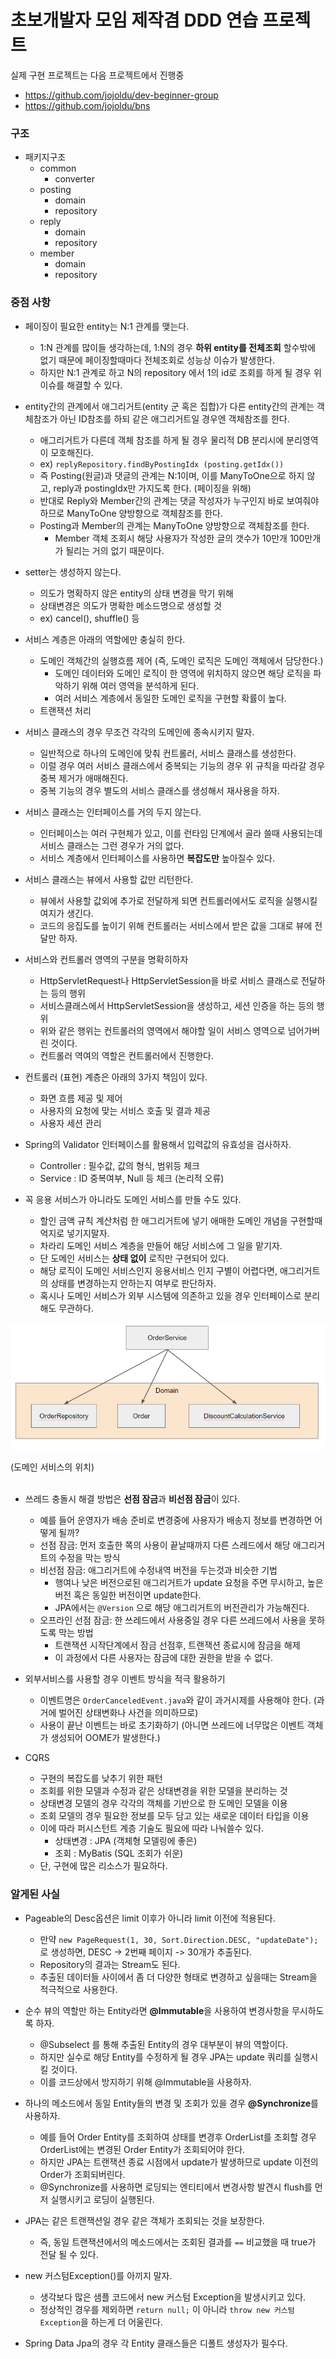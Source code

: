 # 초보개발자 모임 제작겸 DDD 연습 프로젝트

실제 구현 프로젝트는 다음 프로젝트에서 진행중

* https://github.com/jojoldu/dev-beginner-group
* https://github.com/jojoldu/bns

### 구조
* 패키지구조
  - common
    - converter
  - posting
    - domain
    - repository
  - reply
    - domain
    - repository
  - member
    - domain
    - repository


### 중점 사항
* 페이징이 필요한 entity는 N:1 관계를 맺는다.
  - 1:N 관계를 많이들 생각하는데, 1:N의 경우 **하위 entity를 전체조회** 할수밖에 없기 때문에 페이징할때마다 전체조회로 성능상 이슈가 발생한다.
  - 하지만 N:1 관계로 하고 N의 repository 에서 1의 id로 조회를 하게 될 경우 위 이슈를 해결할 수 있다.

* entity간의 관계에서 애그리거트(entity 군 혹은 집합)가 다른 entity간의 관계는 객체참조가 아닌 ID참조를 하되 같은 애그리거트일 경우엔 객체참조를 한다.
  - 애그리거트가 다른데 객체 참조를 하게 될 경우 물리적 DB 분리시에 분리영역이 모호해진다. 
  - ex) ```replyRepository.findByPostingIdx (posting.getIdx())``` 
  - 즉 Posting(원글)과 댓글의 관계는 N:1이며, 이를 ManyToOne으로 하지 않고, reply과 postingIdx만 가지도록 한다. (페이징을 위해)
  - 반대로 Reply와 Member간의 관계는 댓글 작성자가 누구인지 바로 보여줘야 하므로 ManyToOne 양방향으로 객체참조를 한다.
  - Posting과 Member의 관계는 ManyToOne 양방향으로 객체참조를 한다.
    - Member 객체 조회시 해당 사용자가 작성한 글의 갯수가 10만개 100만개가 될리는 거의 없기 때문이다.
    
* setter는 생성하지 않는다.
  - 의도가 명확하지 않은 entity의 상태 변경을 막기 위해
  - 상태변경은 의도가 명확한 메소드명으로 생성할 것
  - ex) cancel(), shuffle() 등

* 서비스 계층은 아래의 역할에만 충실히 한다.
  - 도메인 객체간의 실행흐름 제어 (즉, 도메인 로직은 도메인 객체에서 담당한다.)
    - 도메인 데이터와 도메인 로직이 한 영역에 위치하지 않으면 해당 로직을 파악하기 위해 여러 영역을 분석하게 된다.
    - 여러 서비스 계층에서 동일한 도메인 로직을 구현할 확률이 높다.
  - 트랜잭션 처리

* 서비스 클래스의 경우 무조건 각각의 도메인에 종속시키지 말자.
  - 일반적으로 하나의 도메인에 맞춰 컨트롤러, 서비스 클래스를 생성한다.
  - 이럴 경우 여러 서비스 클래스에서 중복되는 기능의 경우 위 규칙을 따라갈 경우 중복 제거가 애매해진다.
  - 중복 기능의 경우 별도의 서비스 클래스를 생성해서 재사용을 하자.

* 서비스 클래스는 인터페이스를 거의 두지 않는다.
  - 인터페이스는 여러 구현체가 있고, 이를 런타임 단계에서 골라 쓸때 사용되는데 서비스 클래스는 그런 경우가 거의 없다.
  - 서비스 계층에서 인터페이스를 사용하면 **복잡도만** 높아질수 있다.

* 서비스 클래스는 뷰에서 사용할 값만 리턴한다.
  - 뷰에서 사용할 값외에 추가로 전달하게 되면 컨트롤러에서도 로직을 실행시킬 여지가 생긴다.
  - 코드의 응집도를 높이기 위해 컨트롤러는 서비스에서 받은 값을 그대로 뷰에 전달만 하자.

* 서비스와 컨트롤러 영역의 구분을 명확히하자  
  - HttpServletRequest나 HttpServletSession을 바로 서비스 클래스로 전달하는 등의 행위
  - 서비스클래스에서 HttpServletSession을 생성하고, 세션 인증을 하는 등의 행위
  - 위와 같은 행위는 컨트롤러의 영역에서 해야할 일이 서비스 영역으로 넘어가버린 것이다.
  - 컨트롤러 역여의 역할은 컨트롤러에서 진행한다.

* 컨트롤러 (표현) 계층은 아래의 3가지 책임이 있다.
  - 화면 흐름 제공 및 제어
  - 사용자의 요청에 맞는 서비스 호출 및 결과 제공
  - 사용자 세션 관리

* Spring의 Validator 인터페이스를 활용해서 입력값의 유효성을 검사하자.
  - Controller : 필수값, 값의 형식, 범위등 체크 
  - Service : ID 중복여부, Null 등 체크 (논리적 오류)

* 꼭 응용 서비스가 아니라도 도메인 서비스를 만들 수도 있다.
  - 할인 금액 규칙 계산처럼 한 애그리거트에 넣기 애매한 도메인 개념을 구현할때 억지로 넣기지말자.
  - 차라리 도메인 서비스 계층을 만들어 해당 서비스에 그 일을 맡기자.
  - 단 도메인 서비스는 **상태 없이** 로직만 구현되어 있다.
  - 해당 로직이 도메인 서비스인지 응용서비스 인지 구별이 어렵다면, 애그리거트의 상태를 변경하는지 안하는지 여부로 판단하자.
  - 혹시나 도메인 서비스가 외부 시스템에 의존하고 있을 경우 인터페이스로 분리해도 무관하다.
  
![도메인서비스](./images/도메인서비스.png)

(도메인 서비스의 위치) <br/> <br/>

* 쓰레드 충돌시 해결 방법은 **선점 잠금**과 **비선점 잠금**이 있다.
  - 예를 들어 운영자가 배송 준비로 변경중에 사용자가 배송지 정보를 변경하면 어떻게 될까?
  - 선점 잠금: 먼저 호출한 쪽의 사용이 끝날때까지 다른 스레드에서 해당 애그리거트의 수정을 막는 방식
  - 비선점 잠금: 애그리거트에 수정내역 버전을 두는것과 비슷한 기법
    - 행여나 낮은 버전으로된 애그리거트가 update 요청을 주면 무시하고, 높은버전 혹은 동일한 버전이면 update한다.
    - JPA에서는 ```@Version``` 으로 해당 애그리거트의 버전관리가 가능해진다.
  - 오프라인 선점 잠금: 한 쓰레드에서 사용중일 경우 다른 쓰레드에서 사용을 못하도록 막는 방법
    - 트랜잭션 시작단계에서 잠금 선점후, 트랜잭션 종료시에 잠금을 해제
    - 이 과정에서 다른 사용자는 잠금에 대한 권한을 받을 수 없다.
    
* 외부서비스를 사용할 경우 이벤트 방식을 적극 활용하기
  - 이벤트명은 ```OrderCanceledEvent.java```와 같이 과거시제를 사용해야 한다. (과거에 벌어진 상태변화나 사건을 의미하므로) 
  - 사용이 끝난 이벤트는 바로 초기화하기 (아니면 쓰레드에 너무많은 이벤트 객체가 생성되어 OOME가 발생한다.)

* CQRS 
  - 구현의 복잡도를 낮추기 위한 패턴
  - 조회를 위한 모델과 수정과 같은 상태변경을 위한 모델을 분리하는 것
  - 상태변경 모델의 경우 각각의 객체를 기반으로 한 도메인 모델을 이용
  - 조회 모델의 경우 필요한 정보를 모두 담고 있는 새로운 데이터 타입을 이용
  - 이에 따라 퍼시스턴트 계층 기술도 필요에 따라 나눠쓸수 있다.
    - 상태변경 : JPA (객체형 모델링에 좋은)
    - 조회 : MyBatis (SQL 조회가 쉬운)
  - 단, 구현에 많은 리소스가 필요하다.
  
  
### 알게된 사실
* Pageable의 Desc옵션은 limit 이후가 아니라 limit 이전에 적용된다.
  - 만약 ```new PageRequest(1, 30, Sort.Direction.DESC, "updateDate");``` 로 생성하면, DESC -> 2번째 페이지 -> 30개가 추출된다.
  - Repository의 결과는 Stream도 된다.
  - 추출된 데이터들 사이에서 좀 더 다양한 형태로 변경하고 싶을때는 Stream을 적극적으로 사용한다.

* 순수 뷰의 역할만 하는 Entity라면 **@Immutable**을 사용하여 변경사항을 무시하도록 하자.
  - @Subselect 를 통해 추출된 Entity의 경우 대부분이 뷰의 역할이다.
  - 하지만 실수로 해당 Entity를 수정하게 될 경우 JPA는 update 쿼리를 실행시킬 것이다.
  - 이를 코드상에서 방지하기 위해 @Immutable을 사용하자.

* 하나의 메소드에서 동일 Entity들의 변경 및 조회가 있을 경우 **@Synchronize**를 사용하자.
  - 예를 들어 Order Entity를 조회하여 상태를 변경후 OrderList를 조회할 경우 OrderList에는 변경된 Order Entity가 조회되어야 한다.
  - 하지만 JPA는 트랜잭션 종료 시점에서 update가 발생하므로 update 이전의 Order가 조회되버린다.
  - @Synchronize를 사용하면 로딩되는 엔티티에서 변경사항 발견시 flush를 먼저 실행시키고 로딩이 실행된다.

* JPA는 같은 트랜잭션일 경우 같은 객체가 조회되는 것을 보장한다.
  - 즉, 동일 트랜잭션에서의 메소드에서는 조회된 결과를 ```==``` 비교했을 때 true가 전달 될 수 있다.

* new 커스텀Exception()를 아끼지 말자.
  - 생각보다 많은 샘플 코드에서 new 커스텀 Exception을 발생시키고 있다.
  - 정상적인 경우를 제외하면 ```return null;``` 이 아니라 ```throw new 커스텀Exception```을 하는게 더 어울린다.

* Spring Data Jpa의 경우 각 Entity 클래스들은 디폴트 생성자가 필수다.
